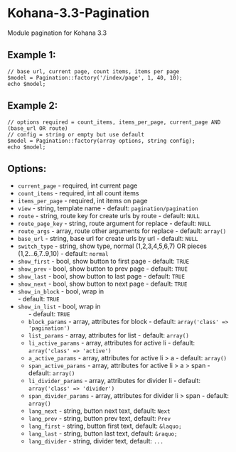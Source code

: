 Kohana-3.3-Pagination
=====================

Module pagination for Kohana 3.3

Example 1:
---------------
	// base url, current page, count items, items per page
	$model = Pagination::factory('/index/page', 1, 40, 10);
	echo $model;

Example 2:
---------------
	// options required = count_items, items_per_page, current_page AND (base_url OR route)
	// config = string or empty but use default
	$model = Pagination::factory(array options, string config);
	echo $model;

Options:
--------
* `current_page` - required, int current page
* `count_items` - required, int all count items
* `items_per_page` - required, int items on page
* `view` - string, template name - default: `pagination/pagination`
* `route` - string, route key for create urls by route - default: `NULL`
* `route_page_key` - string, route argument for replace - default: `NULL`
* `route_args` - array, route other arguments for replace - default: `array()`
* `base_url` - string, base url for create urls by url - default: `NULL`
* `switch_type` - string, show type, normal (1,2,3,4,5,6,7) OR pieces (1,2...6,7..9,10) - default: `normal`
* `show_first` - bool, show button to first page - default: `TRUE`
* `show_prev` - bool, show button to prev page - default: `TRUE`
* `show_last` - bool, show button to last page - default: `TRUE`
* `show_next` - bool, show button to next page - default: `TRUE`
* `show_in_block` - bool, wrap in <div/> - default: `TRUE`
* `show_in_list` - bool, wrap in <ul/> - default: `TRUE`
* `block_params` - array, attributes for block - default: `array('class' => 'pagination')`
* `list_params` - array, attributes for list - default: `array()`
* `li_active_params` - array, attributes for active li - default: `array('class' => 'active')`
* `a_active_params` - array, attributes for active li > a - default: `array()`
* `span_active_params` - array, attributes for active li > a > span - default: `array()`
* `li_divider_params` - array, attributes for divider li - default: `array('class' => 'divider')`
* `span_divider_params` - array, attributes for divider li > span - default: `array()`
* `lang_next` - string, button next text, default: `Next`
* `lang_prev` - string, button prev text, default: `Prev`
* `lang_first` - string, button first text, default: `&laquo;`
* `lang_last` - string, button last text, default: `&raquo;`
* `lang_divider` - string, divider text, default: `...`
